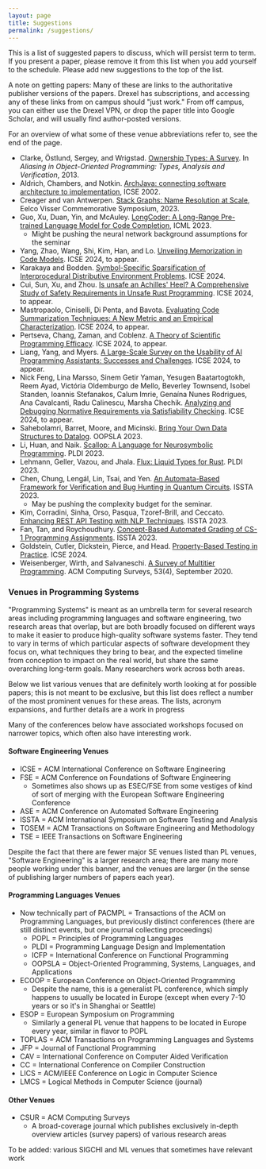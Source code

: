 ```yaml
---
layout: page
title: Suggestions
permalink: /suggestions/
---
```

This is a list of suggested papers to discuss, which will persist term to term. If you present a paper, please remove it from this list when you add yourself to the schedule. Please add new suggestions to the top of the list.

A note on getting papers: Many of these are links to the authoritative publisher versions of the papers. Drexel has subscriptions, and accessing any of these links from on campus should "just work." From off campus, you can either use the Drexel VPN, or drop the paper title into Google Scholar, and will usually find author-posted versions.

For an overview of what some of these venue abbreviations refer to, see the end of the page.

- Clarke, Östlund, Sergey, and Wrigstad. [Ownership Types: A Survey](https://link.springer.com/chapter/10.1007/978-3-642-36946-9_3). In *Aliasing in Object-Oriented Programming: Types, Analysis and Verification*, 2013.
- Aldrich, Chambers, and Notkin. [ArchJava: connecting software architecture to implementation](https://dl.acm.org/doi/abs/10.1145/581339.581365), ICSE 2002.
- Creager and van Antwerpen. [Stack Graphs: Name Resolution at Scale](https://drops.dagstuhl.de/entities/document/10.4230/OASIcs.EVCS.2023.8), Eelco Visser Commemorative Symposium, 2023.
- Guo, Xu, Duan, Yin, and McAuley. [LongCoder: A Long-Range Pre-trained Language Model for Code Completion](https://proceedings.mlr.press/v202/guo23j.html), ICML 2023.
  + Might be pushing the neural network background assumptions for the seminar
- Yang, Zhao, Wang, Shi, Kim, Han, and Lo. [Unveiling Memorization in Code Models](https://conf.researchr.org/details/icse-2024/icse-2024-research-track/69/Unveiling-Memorization-in-Code-Models). ICSE 2024, to appear.
- Karakaya and Bodden. [Symbol-Specific Sparsification of Interprocedural Distributive Environment Problems](https://conf.researchr.org/details/icse-2024/icse-2024-research-track/88/Symbol-Specific-Sparsification-of-Interprocedural-Distributive-Environment-Problems). ICSE 2024. 
- Cui, Sun, Xu, and Zhou. [Is unsafe an Achilles' Heel? A Comprehensive Study of Safety Requirements in Unsafe Rust Programming](https://conf.researchr.org/details/icse-2024/icse-2024-research-track/136/Is-unsafe-an-Achilles-Heel-A-Comprehensive-Study-of-Safety-Requirements-in-Unsafe-R). ICSE 2024, to appear.
- Mastropaolo, Ciniselli, Di Penta, and Bavota. [Evaluating Code Summarization Techniques: A New Metric and an Empirical Characterization](https://conf.researchr.org/details/icse-2024/icse-2024-research-track/174/Evaluating-Code-Summarization-Techniques-A-New-Metric-and-an-Empirical-Characterizat). ICSE 2024, to appear.
- Pertseva, Chang, Zaman, and Coblenz. [A Theory of Scientific Programming Efficacy](https://conf.researchr.org/details/icse-2024/icse-2024-research-track/139/A-Theory-of-Scientific-Programming-Efficacy). ICSE 2024, to appear.
- Liang, Yang, and Myers. [A Large-Scale Survey on the Usability of AI Programming Assistants: Successes and Challenges](https://conf.researchr.org/details/icse-2024/icse-2024-research-track/3/A-Large-Scale-Survey-on-the-Usability-of-AI-Programming-Assistants-Successes-and-Cha). ICSE 2024, to appear.
- Nick Feng, Lina Marsso, Sinem Getir Yaman, Yesugen Baatartogtokh, Reem Ayad, Victória Oldemburgo de Mello, Beverley Townsend, Isobel Standen, Ioannis Stefanakos, Calum Imrie, Genaína Nunes Rodrigues, Ana Cavalcanti, Radu Calinescu, Marsha Chechik. [Analyzing and Debugging Normative Requirements via Satisfiability Checking](https://conf.researchr.org/details/icse-2024/icse-2024-research-track/89/Analyzing-and-Debugging-Normative-Requirements-via-Satisfiability-Checking). ICSE 2024, to appear.
- Sahebolamri, Barret, Moore, and Micinski. [Bring Your Own Data Structures to Datalog](https://dl.acm.org/doi/10.1145/3622840). OOPSLA 2023.
- Li, Huan, and Naik. [Scallop: A Language for Neurosymbolic Programming](https://dl.acm.org/doi/10.1145/3591280). PLDI 2023.
- Lehmann, Geller, Vazou, and Jhala. [Flux: Liquid Types for Rust](https://dl.acm.org/doi/10.1145/3591283). PLDI 2023.
- Chen, Chung, Lengál, Lin, Tsai, and Yen. [An Automata-Based Framework for Verification and Bug Hunting in Quantum Circuits](https://dl.acm.org/doi/10.1145/3591270). ISSTA 2023.
  + May be pushing the complexity budget for the seminar.
- Kim, Corradini, Sinha, Orso, Pasqua, Tzoref-Brill, and Ceccato. [Enhancing REST API Testing with NLP Techniques](https://dl.acm.org/doi/10.1145/3597926.3598131). ISSTA 2023.
- Fan, Tan, and Roychoudhury. [Concept-Based Automated Grading of CS-1 Programming Assignments](https://dl.acm.org/doi/10.1145/3597926.3598049). ISSTA 2023.
- Goldstein, Cutler, Dickstein, Pierce, and Head. [Property-Based Testing in Practice](https://conf.researchr.org/details/icse-2024/icse-2024-research-track/90/Property-Based-Testing-in-Practice). ICSE 2024.
- Weisenberger, Wirth, and Salvaneschi. [A Survey of Multitier Programming](https://dl.acm.org/doi/abs/10.1145/3397495). ACM Computing Surveys, 53(4), September 2020.


### Venues in Programming Systems

"Programming Systems" is meant as an umbrella term for several research areas including programming languages and software engineering, two research areas that overlap, but are both broadly focused on different ways to make it easier to produce high-quality software systems faster.  They tend to vary in terms of which particular aspects of software development they focus on, what techniques they bring to bear, and the expected timeline from conception to impact on the real world, but share the same overarching long-term goals. Many researchers work across both areas.

Below we list various venues that are definitely worth looking at for possible papers; this is not meant to be exclusive, but this list does reflect a number of the most prominent venues for these areas. The lists, acronym expansions, and further details are a work in progress

Many of the conferences below have associated workshops focused on narrower topics, which often also have interesting work.

#### Software Engineering Venues

- ICSE = ACM International Conference on Software Engineering
- FSE = ACM Conference on Foundations of Software Engineering
  + Sometimes also shows up as ESEC/FSE from some vestiges of kind of sort of merging with the European Software Engineering Conference
- ASE = ACM Conference on Automated Software Engineering
- ISSTA = ACM International Symposium on Software Testing and Analysis
- TOSEM = ACM Transactions on Software Engineering and Methodology
- TSE = IEEE Transactions on Software Engineering

Despite the fact that there are fewer major SE venues listed than PL venues, "Software Engineering" is a larger research area; there are many more people working under this banner, and the venues are larger (in the sense of publishing larger numbers of papers each year).

#### Programming Languages Venues

- Now technically part of PACMPL = Transactions of the ACM on Programming Languages, but previously distinct conferences (there are still distinct events, but one journal collecting proceedings)
  - POPL = Principles of Programming Languages
  - PLDI = Programming Language Design and Implementation
  - ICFP = International Conference on Functional Programming
  - OOPSLA = Object-Oriented Programming, Systems, Languages, and Applications
- ECOOP = European Conference on Object-Oriented Programming
  + Despite the name, this is a generalist PL conference, which simply happens to usually be located in Europe (except when every 7-10 years or so it's in Shanghai or Seattle)
- ESOP = European Symposium on Programming
  + Similarly a general PL venue that happens to be located in Europe every year, similar in flavor to POPL
- TOPLAS = ACM Transactions on Programming Languages and Systems
- JFP = Journal of Functional Programming
- CAV = International Conference on Computer Aided Verification
- CC = International Conference on Compiler Construction
- LICS = ACM/IEEE Conference on Logic in Computer Science
- LMCS = Logical Methods in Computer Science (journal)

#### Other Venues

- CSUR = ACM Computing Surveys
  + A broad-coverage journal which publishes exclusively in-depth overview articles (survey papers) of various research areas

To be added: various SIGCHI and ML venues that sometimes have relevant work
